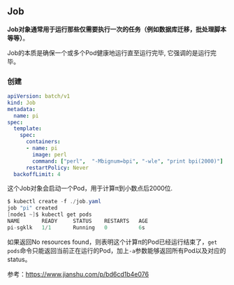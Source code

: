 ## Job

**Job对象通常用于运行那些仅需要执行一次的任务（例如数据库迁移，批处理脚本等等）**。

Job的本质是确保一个或多个Pod健康地运行直至运行完毕, 它强调的是运行完毕。



### 创建

``` yaml
apiVersion: batch/v1
kind: Job
metadata:
  name: pi
spec:
  template:
    spec:
      containers:
      - name: pi
        image: perl
        command: ["perl",  "-Mbignum=bpi", "-wle", "print bpi(2000)"]
      restartPolicy: Never
  backoffLimit: 4
```

这个Job对象会启动一个Pod，用于计算π到小数点后2000位.



```csharp
$ kubectl create -f ./job.yaml
job "pi" created
[node1 ~]$ kubectl get pods
NAME       READY     STATUS    RESTARTS   AGE
pi-sgklk   1/1       Running   0          6s
```

如果返回No resources found，则表明这个计算π的Pod已经运行结束了，`get pods`命令只能返回当前正在运行的Pod，加上`-a`参数能够返回所有Pod以及对应的status。

参考：https://www.jianshu.com/p/bd6cd1b4e076
